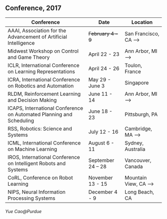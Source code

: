 ## Conference, 2017

| Conference        | Date           | Location  |
| ------------- |---------------| -----|
| AAAI, Association for the Advancement of Artificial Intelligence  | <del>February 4 – 9<del> | San Francisco, CA  --> |
| Midwest Workshop on Control and Game Theory        |   April 22 - 23           |      Ann Arbor, MI   --> |
| ICLR, International Conference on Learning Representations         |  April 24 - 26       |   Toulon, France    |
| ICRA, International Conference on Robotics and Automation      | May 29 - June 3   | Singapore |
|  RLDM, Reinforcement Learning and Decision Making   |   June 11 - 14   |  Ann Arbor, MI    -->  |
| ICAPS,  International Conference on Automated Planning and Scheduling |    June 18 - 23   |  Pittsburgh, PA  |
| RSS, Robotics: Science and Systems | July 12 - 16      |    Cambridge, MA -->|
| ICML,  International Conference on Machine Learning       | August 6 - 11        |   Sydney, Australia      |
| IROS, International Conference on Intelligent Robots and Systems |   September 24 – 28    |Vancouver, Canada    |
| CoRL, Conference on Robot Learning |November 13 - 15 | Mountain View, CA -->|
| NIPS, Neural Information Processing Systems        |December 4 - 9|  Long Beach, CA |








###### Yue Cao@Purdue
